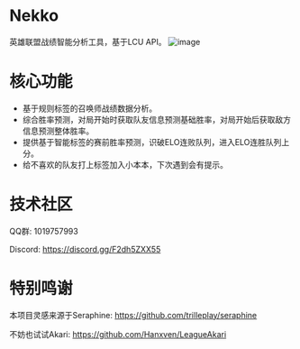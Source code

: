 # Nekko

英雄联盟战绩智能分析工具，基于LCU API。
![image](https://github.com/user-attachments/assets/92d28c99-1027-470f-a285-a80a95aa5fb4)

# 核心功能
- 基于规则标签的召唤师战绩数据分析。
- 综合胜率预测，对局开始时获取队友信息预测基础胜率，对局开始后获取敌方信息预测整体胜率。
- 提供基于智能标签的赛前胜率预测，识破ELO连败队列，进入ELO连胜队列上分。
- 给不喜欢的队友打上标签加入小本本，下次遇到会有提示。

# 技术社区
QQ群: 1019757993 

Discord: https://discord.gg/F2dh5ZXX55

# 特别鸣谢

本项目灵感来源于Seraphine:
https://github.com/trilleplay/seraphine

不妨也试试Akari:
https://github.com/Hanxven/LeagueAkari

